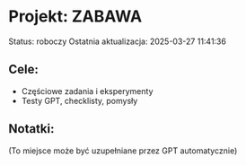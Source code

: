 # Projekt: ZABAWA

Status: roboczy
Ostatnia aktualizacja: 2025-03-27 11:41:36

## Cele:
- Częściowe zadania i eksperymenty
- Testy GPT, checklisty, pomysły

## Notatki:
(To miejsce może być uzupełniane przez GPT automatycznie)

